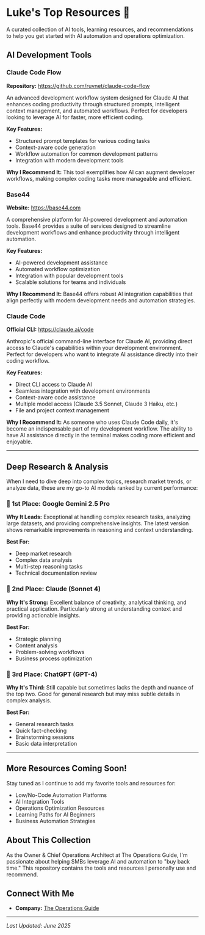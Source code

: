 # Luke's Top Resources 🚀

A curated collection of AI tools, learning resources, and recommendations to help you get started with AI automation and operations optimization.

## AI Development Tools

### Claude Code Flow
**Repository:** https://github.com/ruvnet/claude-code-flow

An advanced development workflow system designed for Claude AI that enhances coding productivity through structured prompts, intelligent context management, and automated workflows. Perfect for developers looking to leverage AI for faster, more efficient coding.

**Key Features:**
- Structured prompt templates for various coding tasks
- Context-aware code generation
- Workflow automation for common development patterns
- Integration with modern development tools

**Why I Recommend It:** This tool exemplifies how AI can augment developer workflows, making complex coding tasks more manageable and efficient.

### Base44
**Website:** https://base44.com

A comprehensive platform for AI-powered development and automation tools. Base44 provides a suite of services designed to streamline development workflows and enhance productivity through intelligent automation.

**Key Features:**
- AI-powered development assistance
- Automated workflow optimization
- Integration with popular development tools
- Scalable solutions for teams and individuals

**Why I Recommend It:** Base44 offers robust AI integration capabilities that align perfectly with modern development needs and automation strategies.

### Claude Code
**Official CLI:** https://claude.ai/code

Anthropic's official command-line interface for Claude AI, providing direct access to Claude's capabilities within your development environment. Perfect for developers who want to integrate AI assistance directly into their coding workflow.

**Key Features:**
- Direct CLI access to Claude AI
- Seamless integration with development environments
- Context-aware code assistance
- Multiple model access (Claude 3.5 Sonnet, Claude 3 Haiku, etc.)
- File and project context management

**Why I Recommend It:** As someone who uses Claude Code daily, it's become an indispensable part of my development workflow. The ability to have AI assistance directly in the terminal makes coding more efficient and enjoyable.

---

## Deep Research & Analysis

When I need to dive deep into complex topics, research market trends, or analyze data, these are my go-to AI models ranked by current performance:

### 🥇 1st Place: Google Gemini 2.5 Pro
**Why It Leads:** Exceptional at handling complex research tasks, analyzing large datasets, and providing comprehensive insights. The latest version shows remarkable improvements in reasoning and context understanding.

**Best For:**
- Deep market research
- Complex data analysis
- Multi-step reasoning tasks
- Technical documentation review

### 🥈 2nd Place: Claude (Sonnet 4)
**Why It's Strong:** Excellent balance of creativity, analytical thinking, and practical application. Particularly strong at understanding context and providing actionable insights.

**Best For:**
- Strategic planning
- Content analysis
- Problem-solving workflows
- Business process optimization

### 🥉 3rd Place: ChatGPT (GPT-4)
**Why It's Third:** Still capable but sometimes lacks the depth and nuance of the top two. Good for general research but may miss subtle details in complex analysis.

**Best For:**
- General research tasks
- Quick fact-checking
- Brainstorming sessions
- Basic data interpretation

---

## More Resources Coming Soon!

Stay tuned as I continue to add my favorite tools and resources for:
- Low/No-Code Automation Platforms
- AI Integration Tools
- Operations Optimization Resources
- Learning Paths for AI Beginners
- Business Automation Strategies

## About This Collection

As the Owner & Chief Operations Architect at The Operations Guide, I'm passionate about helping SMBs leverage AI and automation to "buy back time." This repository contains the tools and resources I personally use and recommend.

## Connect With Me

- **Company:** [The Operations Guide](https://theoperationsguide.com)

---

*Last Updated: June 2025*
